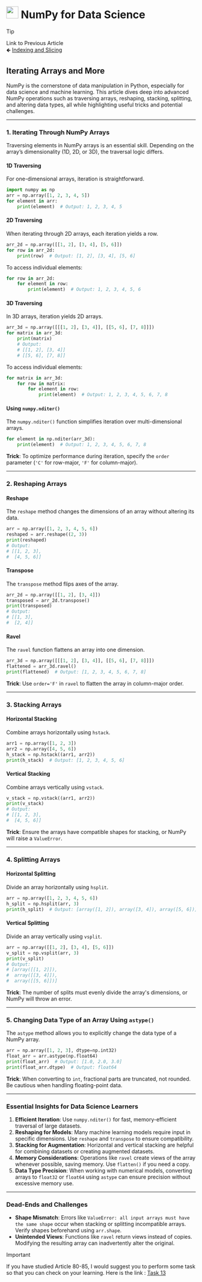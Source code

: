 # <picture> <source srcset="https://numpy.org/images/logo.svg" type="image/webp"> <img src="https://numpy.org/images/logo.svg" width="32" height="32"> </picture> NumPy for Data Science 

> [!TIP]  
> Link to Previous Article  
> 🡸 [Indexing and Slicing](/Numpy/Articles/84_indexing_and_slicing.md)

## Iterating Arrays and More

NumPy is the cornerstone of data manipulation in Python, especially for data science and machine learning. This article dives deep into advanced NumPy operations such as traversing arrays, reshaping, stacking, splitting, and altering data types, all while highlighting useful tricks and potential challenges.

---

### 1. Iterating Through NumPy Arrays

Traversing elements in NumPy arrays is an essential skill. Depending on the array’s dimensionality (1D, 2D, or 3D), the traversal logic differs.

#### 1D Traversing

For one-dimensional arrays, iteration is straightforward.

```python
import numpy as np
arr = np.array([1, 2, 3, 4, 5])
for element in arr:
    print(element)  # Output: 1, 2, 3, 4, 5
```

#### 2D Traversing

When iterating through 2D arrays, each iteration yields a row.

```python
arr_2d = np.array([[1, 2], [3, 4], [5, 6]])
for row in arr_2d:
    print(row)  # Output: [1, 2], [3, 4], [5, 6]
```

To access individual elements:

```python
for row in arr_2d:
    for element in row:
        print(element)  # Output: 1, 2, 3, 4, 5, 6
```

#### 3D Traversing

In 3D arrays, iteration yields 2D arrays.

```python
arr_3d = np.array([[[1, 2], [3, 4]], [[5, 6], [7, 8]]])
for matrix in arr_3d:
    print(matrix)
    # Output:
    # [[1, 2], [3, 4]]
    # [[5, 6], [7, 8]]
```

To access individual elements:

```python
for matrix in arr_3d:
    for row in matrix:
        for element in row:
            print(element)  # Output: 1, 2, 3, 4, 5, 6, 7, 8
```

#### Using `numpy.nditer()`

The `numpy.nditer()` function simplifies iteration over multi-dimensional arrays.

```python
for element in np.nditer(arr_3d):
    print(element)  # Output: 1, 2, 3, 4, 5, 6, 7, 8
```

**Trick**: To optimize performance during iteration, specify the `order` parameter (`'C'` for row-major, `'F'` for column-major).

---

### 2. Reshaping Arrays

#### Reshape

The `reshape` method changes the dimensions of an array without altering its data.

```python
arr = np.array([1, 2, 3, 4, 5, 6])
reshaped = arr.reshape((2, 3))
print(reshaped)
# Output:
# [[1, 2, 3],
#  [4, 5, 6]]
```

#### Transpose

The `transpose` method flips axes of the array.

```python
arr_2d = np.array([[1, 2], [3, 4]])
transposed = arr_2d.transpose()
print(transposed)
# Output:
# [[1, 3],
#  [2, 4]]
```

#### Ravel

The `ravel` function flattens an array into one dimension.

```python
arr_3d = np.array([[[1, 2], [3, 4]], [[5, 6], [7, 8]]])
flattened = arr_3d.ravel()
print(flattened)  # Output: [1, 2, 3, 4, 5, 6, 7, 8]
```

**Trick**: Use `order='F'` in `ravel` to flatten the array in column-major order.

---

### 3. Stacking Arrays

#### Horizontal Stacking

Combine arrays horizontally using `hstack`.

```python
arr1 = np.array([1, 2, 3])
arr2 = np.array([4, 5, 6])
h_stack = np.hstack((arr1, arr2))
print(h_stack)  # Output: [1, 2, 3, 4, 5, 6]
```

#### Vertical Stacking

Combine arrays vertically using `vstack`.

```python
v_stack = np.vstack((arr1, arr2))
print(v_stack)
# Output:
# [[1, 2, 3],
#  [4, 5, 6]]
```

**Trick**: Ensure the arrays have compatible shapes for stacking, or NumPy will raise a `ValueError`.

---

### 4. Splitting Arrays

#### Horizontal Splitting

Divide an array horizontally using `hsplit`.

```python
arr = np.array([1, 2, 3, 4, 5, 6])
h_split = np.hsplit(arr, 3)
print(h_split)  # Output: [array([1, 2]), array([3, 4]), array([5, 6])]
```

#### Vertical Splitting

Divide an array vertically using `vsplit`.

```python
arr = np.array([[1, 2], [3, 4], [5, 6]])
v_split = np.vsplit(arr, 3)
print(v_split)
# Output:
# [array([[1, 2]]),
#  array([[3, 4]]),
#  array([[5, 6]])]
```

**Trick**: The number of splits must evenly divide the array's dimensions, or NumPy will throw an error.

---

### 5. Changing Data Type of an Array Using `astype()`

The `astype` method allows you to explicitly change the data type of a NumPy array.

```python
arr = np.array([1, 2, 3], dtype=np.int32)
float_arr = arr.astype(np.float64)
print(float_arr)  # Output: [1.0, 2.0, 3.0]
print(float_arr.dtype)  # Output: float64
```

**Trick**: When converting to `int`, fractional parts are truncated, not rounded. Be cautious when handling floating-point data.

---

### Essential Insights for Data Science Learners

1. **Efficient Iteration**: Use `numpy.nditer()` for fast, memory-efficient traversal of large datasets.
2. **Reshaping for Models**: Many machine learning models require input in specific dimensions. Use `reshape` and `transpose` to ensure compatibility.
3. **Stacking for Augmentation**: Horizontal and vertical stacking are helpful for combining datasets or creating augmented datasets.
4. **Memory Considerations**: Operations like `ravel` create views of the array whenever possible, saving memory. Use `flatten()` if you need a copy.
5. **Data Type Precision**: When working with numerical models, converting arrays to `float32` or `float64` using `astype` can ensure precision without excessive memory use.

---

### Dead-Ends and Challenges

- **Shape Mismatch**: Errors like `ValueError: all input arrays must have the same shape` occur when stacking or splitting incompatible arrays. Verify shapes beforehand using `arr.shape`.
- **Unintended Views**: Functions like `ravel` return views instead of copies. Modifying the resulting array can inadvertently alter the original.

> [!IMPORTANT]  
> If you have studied Article 80-85, I would suggest you to perform some task so that you can check on your learning. Here is the link : [Task 13](/Numpy/Tasks/task_13.ipynb)

<!-- > [!TIP]  
> Link to Next Article  
> 🡺 []() -->
